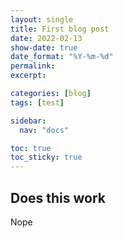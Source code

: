 ```yaml
---
layout: single
title: First blog post
date: 2022-02-13
show-date: true
date_format: "%Y-%m-%d"
permalink:
excerpt:

categories: [blog]
tags: [test]

sidebar:
  nav: "docs"

toc: true
toc_sticky: true
---
```


## Does this work

Nope